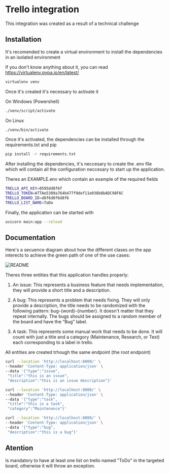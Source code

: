 
# Trello integration

This integration was created as a result of a technical challenge


## Installation

It's recomended to create a virtual environment to install the dependencies in an isolated environment

If you don't know anything about it, you can read https://virtualenv.pypa.io/en/latest/


```bash
virtualenv venv
```

Once it's created it's necessary to activate it

On Windows  (Powershell)
```bash
./venv/script/activate
```
On Linux

```bash
./venv/bin/activate
```

Once it's activated, the dependencies can be installed through the requirements.txt and pip

```bash
pip install -r requirements.txt
```

After installing the dependencies, it's neccesary to create the .env file which will contain all the configuration neccesary to start up the application.

Theres an EXAMPLE.env which contain an example of the required fields

```bash
TRELLO_API_KEY=0595dd8f6f
TRELLO_TOKEN=ATTAe5309a764b477f9def11e038b8bADC98F6C
TRELLO_BOARD_ID=d8f6d8f6d8f6
TRELLO_LIST_NAME=ToDo
```

Finally, the application can be started with

```bash
uvicorn main:app --reload 
```

## Documentation

Here's a secuence diagram about how the different clases on the app interects to achieve the green path of one of the use cases:

![README](https://github.com/TTomas78/trello-integration/assets/17711544/6bd78b8e-dd15-4fb3-80bd-ebca8b5649d4)

Theres three entities that this application handles properly:

1. An issue: This represents a business feature that needs implementation, they will provide a short title and a description.

2. A bug: This represents a problem that needs fixing. They will only provide a description, the title needs to be randomized with the following pattern: bug-{word}-{number}. It doesn't matter that they repeat internally. The bugs should be assigned to a random member of the board and have the “Bug” label.

3. A task: This represents some manual work that needs to be done. It will count with just a title and a category (Maintenance, Research, or Test) each corresponding to a label in trello. 

All entities are created trhough the same endpoint (the root endpoint)


```bash
curl --location 'http://localhost:8000/' \
--header 'Content-Type: application/json' \
--data '{"type":"issue",
 "title":"this is an issue",
 "description":"this is an issue description"}'
```

```bash
curl --location 'http://localhost:8000/' \
--header 'Content-Type: application/json' \
--data '{"type":"task",
 "title":"this is a task",
 "category":"Maintenance"}'
```

```bash
curl --location 'http://localhost:8000/' \
--header 'Content-Type: application/json' \
--data '{"type":"bug",
 "description":"this is a bug"}'
```

## Atention

Is mandatory to have at least one list on trello named "ToDo" in the targeted board, otherwise it will throw an exception.
